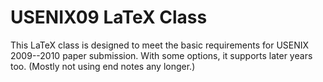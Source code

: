 USENIX09 LaTeX Class
====================

This LaTeX class is designed to meet the basic requirements
for USENIX 2009--2010 paper submission. With some options, it supports later
years too. (Mostly not using end notes any longer.)
